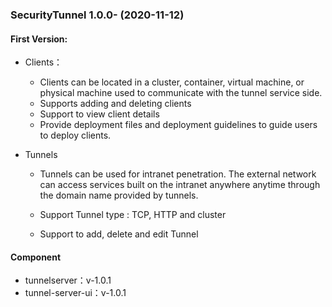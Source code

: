 ### SecurityTunnel 1.0.0- (2020-11-12)

#### First Version:

- Clients：

  - Clients can be located in a cluster, container, virtual machine, or physical machine used to communicate with the tunnel service side. 
  - Supports adding and deleting clients
  - Support to view client details
  - Provide deployment files and deployment guidelines to guide users to deploy clients.

- Tunnels

  - Tunnels can be used for intranet penetration. The external network can access services built on the intranet anywhere anytime through the domain name provided by tunnels.

  - Support Tunnel type : TCP, HTTP and cluster

  - Support to add, delete and edit Tunnel

#### Component

- tunnelserver：v-1.0.1
- tunnel-server-ui：v-1.0.1
